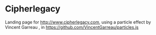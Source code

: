 # Cipherlegacy

Landing page for http://www.cipherlegacy.com, using a particle effect by Vincent Garreau , in https://github.com/VincentGarreau/particles.js
